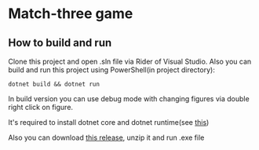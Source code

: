# Match-three game
## How to build and run
Clone this project and open .sln file via Rider of Visual Studio. Also you can build and run this project using PowerShell(in project directory):

``` dotnet build && dotnet run ```

In build version you can use debug mode with changing figures via double right click on figure. 

It's required to install dotnet core and dotnet runtime(see [this](https://dotnet.microsoft.com/download))

Also you can download [this release](https://github.com/Patr1arch/match-three/releases/tag/3_0), unzip it and run .exe file
